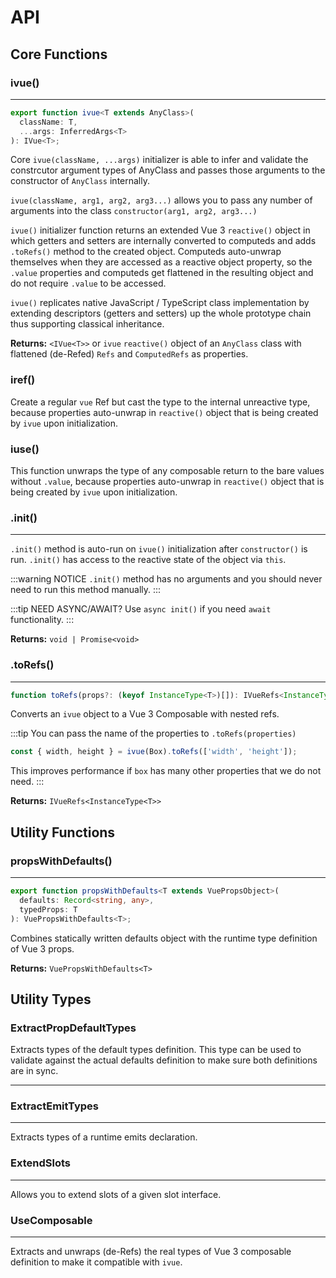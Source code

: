 <script setup lang="ts">
</script>

# API

## Core Functions

### ivue()

---

```ts
export function ivue<T extends AnyClass>(
  className: T,
  ...args: InferredArgs<T>
): IVue<T>;
```

Core `ivue(className, ...args)` initializer is able to infer and validate the constrcutor argument types of AnyClass and passes those arguments to the constructor of `AnyClass` internally.

`ivue(className, arg1, arg2, arg3...)` allows you to pass any number of arguments into the class `constructor(arg1, arg2, arg3...)`

`ivue()` initializer function returns an extended Vue 3 `reactive()` object in which getters and setters are internally converted to computeds and adds `.toRefs()` method to the created object. Computeds auto-unwrap themselves when they are accessed as a reactive object property, so the `.value` properties and computeds get flattened in the resulting object and do not require `.value` to be accessed.

`ivue()` replicates native JavaScript / TypeScript class implementation by extending descriptors (getters and setters) up the whole prototype chain thus supporting classical inheritance.

**Returns:** `<IVue<T>>` or `ivue` `reactive()` object of an `AnyClass` class with flattened (de-Refed) `Refs` and `ComputedRefs` as properties.

### iref()

Create a regular `vue` Ref but cast the type to the internal unreactive type, because properties auto-unwrap in `reactive()` object that is being created by `ivue` upon initialization.

### iuse()

This function unwraps the type of any composable return to the bare values without `.value`, because properties auto-unwrap in `reactive()` object that is being created by `ivue` upon initialization.

### .init()

---

`.init()` method is auto-run on `ivue()` initialization after `constructor()` is run.
`.init()` has access to the reactive state of the object via `this`.

:::warning NOTICE
`.init()` method has no arguments and you should never need to run this method manually.
:::

:::tip NEED ASYNC/AWAIT?
Use `async init()` if you need `await` functionality.
:::

**Returns:** `void | Promise<void>`

### .toRefs()

---

```ts
function toRefs(props?: (keyof InstanceType<T>)[]): IVueRefs<InstanceType<T>>;
```

Converts an `ivue` object to a Vue 3 Composable with nested refs.

:::tip You can pass the name of the properties to `.toRefs(properties)`
```ts
const { width, height } = ivue(Box).toRefs(['width', 'height']);
```
This improves performance if `box` has many other properties that we do not need.
:::

**Returns:** `IVueRefs<InstanceType<T>>`

## Utility Functions

### propsWithDefaults()

---

```ts
export function propsWithDefaults<T extends VuePropsObject>(
  defaults: Record<string, any>,
  typedProps: T
): VuePropsWithDefaults<T>;
```

Combines statically written defaults object with the runtime type definition of Vue 3 props.

**Returns:** `VuePropsWithDefaults<T>`

## Utility Types

### ExtractPropDefaultTypes

Extracts types of the default types definition. This type can be used to validate against the actual defaults definition to make sure both definitions are in sync.

---

### ExtractEmitTypes

---

Extracts types of a runtime emits declaration.

### ExtendSlots

---

Allows you to extend slots of a given slot interface.

### UseComposable

---

Extracts and unwraps (de-Refs) the real types of Vue 3 composable definition to make it compatible with `ivue`.
